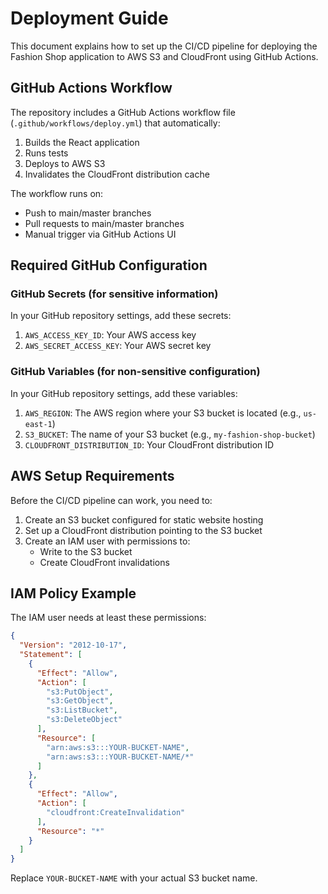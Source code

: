 # Deployment Guide

This document explains how to set up the CI/CD pipeline for deploying the Fashion Shop application to AWS S3 and CloudFront using GitHub Actions.

## GitHub Actions Workflow

The repository includes a GitHub Actions workflow file (`.github/workflows/deploy.yml`) that automatically:

1. Builds the React application
2. Runs tests
3. Deploys to AWS S3
4. Invalidates the CloudFront distribution cache

The workflow runs on:
- Push to main/master branches
- Pull requests to main/master branches
- Manual trigger via GitHub Actions UI

## Required GitHub Configuration

### GitHub Secrets (for sensitive information)

In your GitHub repository settings, add these secrets:

1. `AWS_ACCESS_KEY_ID`: Your AWS access key
2. `AWS_SECRET_ACCESS_KEY`: Your AWS secret key

### GitHub Variables (for non-sensitive configuration)

In your GitHub repository settings, add these variables:

1. `AWS_REGION`: The AWS region where your S3 bucket is located (e.g., `us-east-1`)
2. `S3_BUCKET`: The name of your S3 bucket (e.g., `my-fashion-shop-bucket`)
3. `CLOUDFRONT_DISTRIBUTION_ID`: Your CloudFront distribution ID

## AWS Setup Requirements

Before the CI/CD pipeline can work, you need to:

1. Create an S3 bucket configured for static website hosting
2. Set up a CloudFront distribution pointing to the S3 bucket
3. Create an IAM user with permissions to:
   - Write to the S3 bucket
   - Create CloudFront invalidations

## IAM Policy Example

The IAM user needs at least these permissions:

```json
{
  "Version": "2012-10-17",
  "Statement": [
    {
      "Effect": "Allow",
      "Action": [
        "s3:PutObject",
        "s3:GetObject",
        "s3:ListBucket",
        "s3:DeleteObject"
      ],
      "Resource": [
        "arn:aws:s3:::YOUR-BUCKET-NAME",
        "arn:aws:s3:::YOUR-BUCKET-NAME/*"
      ]
    },
    {
      "Effect": "Allow",
      "Action": [
        "cloudfront:CreateInvalidation"
      ],
      "Resource": "*"
    }
  ]
}
```

Replace `YOUR-BUCKET-NAME` with your actual S3 bucket name.
